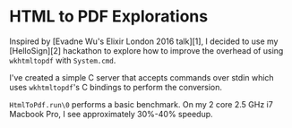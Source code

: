 # HTML to PDF Explorations

Inspired by [Evadne Wu's Elixir London 2016 talk][1], I decided to use my
[HelloSign][2] hackathon to explore how to improve the overhead of using
`wkhtmltopdf` with `System.cmd`.

I've created a simple C server that accepts commands over stdin which uses
`wkhtmltopdf`'s C bindings to perform the conversion.

`HtmlToPdf.run\0` performs a basic benchmark. On my 2 core 2.5 GHz i7
Macbook Pro, I see approximately 30%-40% speedup.


